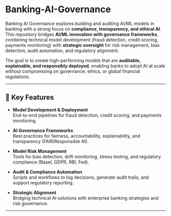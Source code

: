 # Banking-AI-Governance  

Banking AI Governance explores building and auditing AI/ML models in banking with a strong focus on **compliance, transparency, and ethical AI**. This repository bridges **AI/ML innovation with governance frameworks**, combining technical model development (fraud detection, credit scoring, payments monitoring) with **strategic oversight** for risk management, bias detection, audit automation, and regulatory alignment.  

The goal is to create high-performing models that are **auditable, explainable, and responsibly deployed**, enabling banks to adopt AI at scale without compromising on governance, ethics, or global financial regulations.  

---

## 🔹 Key Features  
- **Model Development & Deployment**  
  End-to-end pipelines for fraud detection, credit scoring, and payments monitoring.  

- **AI Governance Frameworks**  
  Best practices for fairness, accountability, explainability, and transparency (FAIR/Responsible AI).  

- **Model Risk Management**  
  Tools for bias detection, drift monitoring, stress testing, and regulatory compliance (Basel, GDPR, RBI, Fed).  

- **Audit & Compliance Automation**  
  Scripts and workflows to log decisions, generate audit trails, and support regulatory reporting.  

- **Strategic Alignment**  
  Bridging technical AI solutions with enterprise banking strategies and risk governance.  

---
